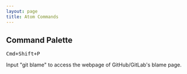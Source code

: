 ```yaml
---
layout: page
title: Atom Commands
---
```


## Command Palette

<kbd class="platform-mac">Cmd+Shift+P</kbd>

Input "git blame" to access the webpage of GitHub/GitLab's blame page.
